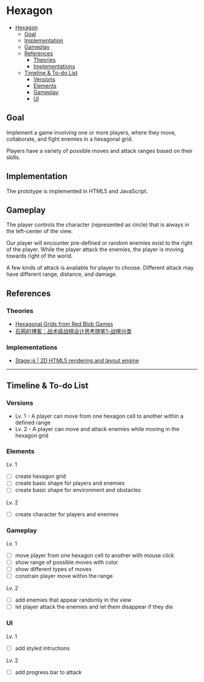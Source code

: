 # Hexagon
- [Hexagon](#hexagon)
  - [Goal](#goal)
  - [Implementation](#implementation)
  - [Gameplay](#gameplay)
  - [References](#references)
    - [Theories](#theories)
    - [Implementations](#implementations)
  - [Timeline & To-do List](#timeline--to-do-list)
    - [Versions](#versions)
    - [Elements](#elements)
    - [Gameplay](#gameplay-1)
    - [UI](#ui)

## Goal
Implement a game involving one or more players, where they move, collaborate, and fight enemies in a hexagonal grid. 

Players have a variety of possible moves and attack ranges based on their skills.

## Implementation
The prototype is implemented in HTML5 and JavaScript.

## Gameplay
The player controls the character (represented as circle) that is always in the left-center of the view.

Our player will encounter pre-defined or random enemies exist to the right of the player. While the player attack the enemies, the player is moving towards right of the world.

A few kinds of attack is available for player to choose. Different attack may have different range, distance, and damage.

## References
### Theories
* [Hexagonal Grids from Red Blob Games](https://www.redblobgames.com/grids/hexagons/)
* [石鸦的博客：战术级战棋设计思考随笔1-战棋分类](https://zafara-zd.github.io/blog/%E6%88%98%E6%9C%AF%E7%BA%A7%E6%88%98%E6%A3%8B%E8%AE%BE%E8%AE%A1%E6%80%9D%E8%80%83%E9%9A%8F%E7%AC%941-%E6%88%98%E6%A3%8B%E5%88%86%E7%B1%BB/)

### Implementations
* [Stage.js | 2D HTML5 rendering and layout engine](https://github.com/shakiba/stage.js)

--- 

## Timeline & To-do List
### Versions
* Lv. 1 - A player can move from one hexagon cell to another within a defined range
* Lv. 2 - A player can move and attack enemies while moving in the hexagon grid
### Elements
Lv. 1
- [ ] create hexagon grid
- [ ] create basic shape for players and enemies
- [ ] create basic shape for environment and obstacles

Lv. 2
- [ ] create character for players and enemies

### Gameplay
Lv. 1
- [ ] move player from one hexagon cell to another with mouse click
- [ ] show range of possible moves with color
- [ ] show different types of moves
- [ ] constrain player move within the range

Lv. 2
- [ ] add enemies that appear randomly in the view
- [ ] let player attack the enemies and let them disappear if they die

### UI
Lv. 1
- [ ] add styled intructions

Lv. 2
- [ ] add progress bar to attack